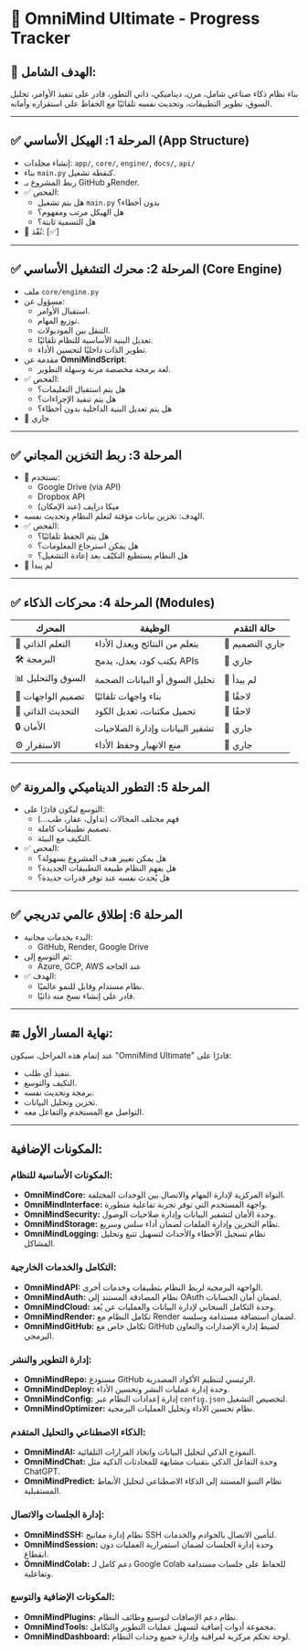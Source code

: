 # 📌 OmniMind Ultimate - Progress Tracker

## 🧠 الهدف الشامل:
بناء نظام ذكاء صناعي شامل، مرن، ديناميكي، ذاتي التطور، قادر على تنفيذ الأوامر، تحليل السوق، تطوير التطبيقات، وتحديث نفسه تلقائيًا مع الحفاظ على استقراره وأمانه.

---

## ✅ المرحلة 1: الهيكل الأساسي (App Structure)

- إنشاء مجلدات: `app/`, `core/`, `engine/`, `docs/`, `api/`
- بناء `main.py` كنقطة تشغيل.
- ربط المشروع بـ GitHub وRender.
- ✅ الفحص:
  - هل يتم تشغيل `main.py` بدون أخطاء؟
  - هل الهيكل مرتب ومفهوم؟
  - هل التسمية ثابتة؟
- 🔁 نُفّذ: [✅]

---

## ✅ المرحلة 2: محرك التشغيل الأساسي (Core Engine)

- ملف `core/engine.py`
- مسؤول عن:
  - استقبال الأوامر.
  - توزيع المهام.
  - التنقل بين الموديولات.
  - تعديل البنية الأساسية للنظام تلقائيًا.
  - تطوير الذات داخليًا لتحسين الأداء.
- مقدمة عن **OmniMindScript**:
  - لغة برمجة مخصصة مرنة وسهلة التطوير.
- ✅ الفحص:
  - هل يتم استقبال التعليمات؟
  - هل يتم تنفيذ الإجراءات؟
  - هل يتم تعديل البنية الداخلية بدون أخطاء؟
- 🔁 جاري

---

## ✅ المرحلة 3: ربط التخزين المجاني

- 🔌 نستخدم:
  - Google Drive (via API)
  - Dropbox API
  - ميكا درايف (عند الإمكان)
- الهدف: تخزين بيانات مؤقتة لتعلم النظام وتحديث نفسه.
- ✅ الفحص:
  - هل يتم الحفظ تلقائيًا؟
  - هل يمكن استرجاع المعلومات؟
  - هل النظام يستطيع التكيّف بعد إعادة التشغيل؟
- 🔁 لم يبدأ

---

## ✅ المرحلة 4: محركات الذكاء (Modules)

| المحرك           | الوظيفة                          | حالة التقدم    |
|-------------------|----------------------------------|----------------|
| 🧠 التعلم الذاتي  | يتعلم من النتائج ويعدل الأداء   | 🔁 جاري التصميم |
| 🛠️ البرمجة       | يكتب كود، يعدل، يدمج APIs       | 🔁 جاري         |
| 📊 السوق والتحليل | تحليل السوق أو البيانات الضخمة | 🔁 لم يبدأ      |
| 🎨 تصميم الواجهات | بناء واجهات تلقائيًا            | 🔁 لاحقًا       |
| 🔄 التحديث الذاتي | تحميل مكتبات، تعديل الكود       | 🔁 لاحقًا       |
| 🔒 الأمان         | تشفير البيانات وإدارة الصلاحيات | 🔁 جاري         |
| ⚙️ الاستقرار     | منع الانهيار وحفظ الأداء        | 🔁 جاري         |

---

## ✅ المرحلة 5: التطور الديناميكي والمرونة

- التوسع ليكون قادرًا على:
  - فهم مختلف المجالات (تداول، عقار، طب...)
  - تصميم تطبيقات كاملة.
  - التكيف مع البيئة.
- ✅ الفحص:
  - هل يمكن تغيير هدف المشروع بسهولة؟
  - هل يفهم النظام طبيعة التطبيقات الجديدة؟
  - هل يُحدث نفسه عند توفر قدرات جديدة؟

---

## ✅ المرحلة 6: إطلاق عالمي تدريجي

- البدء بخدمات مجانية:
  - GitHub, Render, Google Drive
- ثم التوسع إلى:
  - Azure, GCP, AWS عند الحاجة
- ✅ الهدف:
  - نظام مستدام وقابل للنمو عالميًا.
  - قادر على إنشاء نسخ منه ذاتيًا.

---

## 🔚 نهاية المسار الأول:
عند إتمام هذه المراحل، سيكون "OmniMind Ultimate" قادرًا على:
- تنفيذ أي طلب.
- التكيف والتوسع.
- برمجة وتحديث نفسه.
- تخزين وتحليل البيانات.
- التواصل مع المستخدم والتفاعل معه.

---

## **المكونات الإضافية:**

### المكونات الأساسية للنظام:
- **OmniMindCore:** النواة المركزية لإدارة المهام والاتصال بين الوحدات المختلفة.
- **OmniMindInterface:** واجهة المستخدم التي توفر تجربة تفاعلية متطورة.
- **OmniMindSecurity:** وحدة الأمان لتشفير البيانات وإدارة صلاحيات الوصول.
- **OmniMindStorage:** نظام التخزين وإدارة الملفات لضمان أداء سلس وسريع.
- **OmniMindLogging:** نظام تسجيل الأخطاء والأحداث لتسهيل تتبع وتحليل المشاكل.

### التكامل والخدمات الخارجية:
- **OmniMindAPI:** الواجهة البرمجية لربط النظام بتطبيقات وخدمات أخرى.
- **OmniMindAuth:** نظام المصادقة المستند إلى OAuth لضمان أمان الحسابات.
- **OmniMindCloud:** وحدة التكامل السحابي لإدارة البيانات والعمليات عن بُعد.
- **OmniMindRender:** تكامل النظام مع Render لضمان استضافة مستدامة وسلسة.
- **OmniMindGitHub:** تكامل خاص مع GitHub لضبط إدارة الإصدارات والتعاون البرمجي.

### إدارة التطوير والنشر:
- **OmniMindRepo:** مستودع GitHub الرئيسي لتنظيم الأكواد المصدرية.
- **OmniMindDeploy:** وحدة إدارة عمليات النشر وتحسين الأداء.
- **OmniMindConfig:** إدارة إعدادات النظام عبر `config.json` لتخصيص التشغيل.
- **OmniMindOptimizer:** نظام تحسين الأداء وتحليل العمليات البرمجية.

### الذكاء الاصطناعي والتحليل المتقدم:
- **OmniMindAI:** النموذج الذكي لتحليل البيانات واتخاذ القرارات التلقائية.
- **OmniMindChat:** وحدة التفاعل الذكي بتقنيات مشابهة للمحادثات الذكية مثل ChatGPT.
- **OmniMindPredict:** نظام التنبؤ المستند إلى الذكاء الاصطناعي لتحليل الأنماط المستقبلية.

### إدارة الجلسات والاتصال:
- **OmniMindSSH:** نظام إدارة مفاتيح SSH لتأمين الاتصال بالخوادم والخدمات.
- **OmniMindSession:** وحدة إدارة الجلسات لضمان استمرارية العمليات دون انقطاع.
- **OmniMindColab:** دعم كامل لـ Google Colab للحفاظ على جلسات مستدامة وتفاعلية.

### المكونات الإضافية والتوسع:
- **OmniMindPlugins:** نظام دعم الإضافات لتوسيع وظائف النظام.
- **OmniMindTools:** مجموعة أدوات إضافية لتسهيل عمليات التطوير والتكامل.
- **OmniMindDashboard:** لوحة تحكم مركزية لمراقبة وإدارة جميع وحدات النظام.
